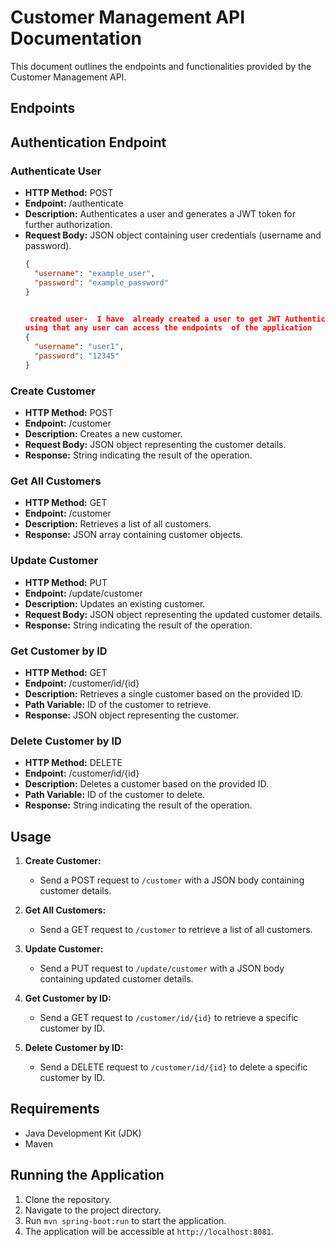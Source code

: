 # Customer Management API Documentation

This document outlines the endpoints and functionalities provided by the Customer Management API.

## Endpoints
## Authentication Endpoint

### Authenticate User

- **HTTP Method:** POST
- **Endpoint:** /authenticate
- **Description:** Authenticates a user and generates a JWT token for further authorization.
- **Request Body:** JSON object containing user credentials (username and password).
  ```json
  {
    "username": "example_user",
    "password": "example_password"
  }

  
   created user-  I have  already created a user to get JWT Authentication tocken
  using that any user can access the endpoints  of the application
  {
    "username": "user1",
    "password": "12345"
  }


### Create Customer

- **HTTP Method:** POST
- **Endpoint:** /customer
- **Description:** Creates a new customer.
- **Request Body:** JSON object representing the customer details.
- **Response:** String indicating the result of the operation.

### Get All Customers

- **HTTP Method:** GET
- **Endpoint:** /customer
- **Description:** Retrieves a list of all customers.
- **Response:** JSON array containing customer objects.

### Update Customer

- **HTTP Method:** PUT
- **Endpoint:** /update/customer
- **Description:** Updates an existing customer.
- **Request Body:** JSON object representing the updated customer details.
- **Response:** String indicating the result of the operation.

### Get Customer by ID

- **HTTP Method:** GET
- **Endpoint:** /customer/id/{id}
- **Description:** Retrieves a single customer based on the provided ID.
- **Path Variable:** ID of the customer to retrieve.
- **Response:** JSON object representing the customer.

### Delete Customer by ID

- **HTTP Method:** DELETE
- **Endpoint:** /customer/id/{id}
- **Description:** Deletes a customer based on the provided ID.
- **Path Variable:** ID of the customer to delete.
- **Response:** String indicating the result of the operation.

## Usage

1. **Create Customer:**
   - Send a POST request to `/customer` with a JSON body containing customer details.

2. **Get All Customers:**
   - Send a GET request to `/customer` to retrieve a list of all customers.

3. **Update Customer:**
   - Send a PUT request to `/update/customer` with a JSON body containing updated customer details.

4. **Get Customer by ID:**
   - Send a GET request to `/customer/id/{id}` to retrieve a specific customer by ID.

5. **Delete Customer by ID:**
   - Send a DELETE request to `/customer/id/{id}` to delete a specific customer by ID.

## Requirements

- Java Development Kit (JDK)
- Maven

## Running the Application

1. Clone the repository.
2. Navigate to the project directory.
3. Run `mvn spring-boot:run` to start the application.
4. The application will be accessible at `http://localhost:8081`.
